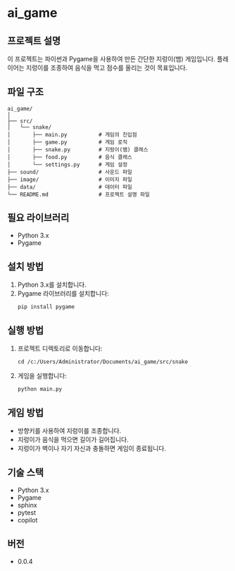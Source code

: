# ai_game

## 프로젝트 설명
이 프로젝트는 파이썬과 Pygame을 사용하여 만든 간단한 지렁이(뱀) 게임입니다. 플레이어는 지렁이를 조종하여 음식을 먹고 점수를 올리는 것이 목표입니다.

## 파일 구조
```
ai_game/
│
├── src/
│   └── snake/
│       ├── main.py          # 게임의 진입점
│       ├── game.py          # 게임 로직
│       ├── snake.py         # 지렁이(뱀) 클래스
│       ├── food.py          # 음식 클래스
│       └── settings.py      # 게임 설정
├── sound/                   # 사운드 파일
├── image/                   # 이미지 파일
├── data/                    # 데이터 파일
└── README.md                # 프로젝트 설명 파일
```

## 필요 라이브러리
- Python 3.x
- Pygame

## 설치 방법
1. Python 3.x를 설치합니다.
2. Pygame 라이브러리를 설치합니다:
    ```
    pip install pygame
    ```

## 실행 방법
1. 프로젝트 디렉토리로 이동합니다:
    ```
    cd /c:/Users/Administrator/Documents/ai_game/src/snake
    ```
2. 게임을 실행합니다:
    ```
    python main.py
    ```

## 게임 방법
- 방향키를 사용하여 지렁이를 조종합니다.
- 지렁이가 음식을 먹으면 길이가 길어집니다.
- 지렁이가 벽이나 자기 자신과 충돌하면 게임이 종료됩니다.

## 기술 스택
- Python 3.x
- Pygame
- sphinx
- pytest
- copilot

## 버전
- 0.0.4